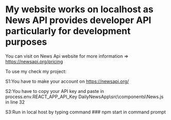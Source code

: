 # My website works on localhost as News API provides developer API particularly for development purposes

You can visit on News Api website for more information => https://newsapi.org/pricing

To use my check my project:

  S1:You have to make your account on https://newsapi.org/ 
  
  S2:You have to copy your API key and paste in process.env.REACT_APP_API_Key DailyNewsApp\src\components\News.js in line 32 
  
  S3:Run in local host by typing command ### npm start in command prompt
